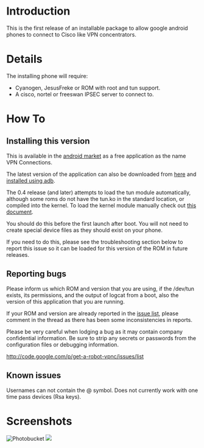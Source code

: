 # Introduction #

This is the first release of an installable package to allow google android phones to connect to Cisco like VPN concentrators.

# Details #

The installing phone will require:
  * Cyanogen, JesusFreke or ROM with root and tun support.
  * A cisco, nortel or freeswan IPSEC server to connect to.

# How To #

## Installing this version ##

This is available in the [android market](http://www.cyrket.com/package/org.codeandroid.vpnc_frontend) as a free application as the name VPN Connections.

The latest version of the application can also be downloaded from [here](http://code.google.com/p/get-a-robot-vpnc/downloads/list?can=3&q=&colspec=Filename+Summary+Uploaded+Size+DownloadCount) and [installed using adb](http://developer.android.com/guide/developing/tools/adb.html#move).

The 0.4 release (and later) attempts to load the tun module automatically, although some roms do not have the tun.ko in the standard location, or compiled into the kernel.  To load the kernel module manually check out [this document](LoadingTheTunModule.md).


You should do this before the first launch after boot.  You will not need to create special device files as they should exist on your phone.

If you need to do this, please see the troubleshooting section below to report this issue so it can be loaded for this version of the ROM in future releases.

## Reporting bugs ##

Please inform us which ROM and version that you are using, if the /dev/tun exists, its permissions, and the output of logcat from a boot, also the version of this application that you are running.

If your ROM and version are already reported in the [issue list](http://code.google.com/p/get-a-robot-vpnc/issues/list), please comment in the thread as there has been some inconsistencies in reports.

Please be very careful when lodging a bug as it may contain company confidential information.  Be sure to strip any secrets or passwords from the configuration files or debugging information.


http://code.google.com/p/get-a-robot-vpnc/issues/list

## Known issues ##

Usernames can not contain the @ symbol.
Does not currently work with one time pass devices (Rsa keys).

# Screenshots #

<img src='http://i56.photobucket.com/albums/g161/caillen/wades/wadesapp-1.png' alt='Photobucket' border='0'>

<img src='http://i56.photobucket.com/albums/g161/caillen/wades/updated-now.png' border='0'>